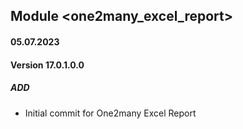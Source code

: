 ## Module <one2many_excel_report>

#### 05.07.2023
#### Version 17.0.1.0.0
##### ADD
- Initial commit for One2many Excel Report 
